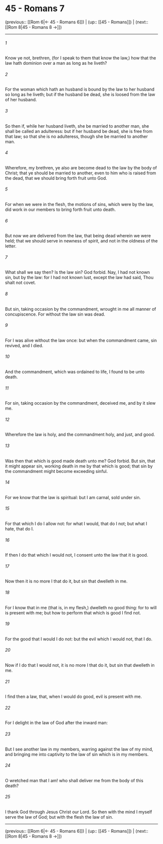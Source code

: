 # 45 - Romans 7

(previous:: [[Rom 6|← 45 - Romans 6]]) | (up:: [[45 - Romans]]) | (next:: [[Rom 8|45 - Romans 8 →]])

***


###### 1 
Know ye not, brethren, (for I speak to them that know the law,) how that the law hath dominion over a man as long as he liveth? 

###### 2 
For the woman which hath an husband is bound by the law to her husband so long as he liveth; but if the husband be dead, she is loosed from the law of her husband. 

###### 3 
So then if, while her husband liveth, she be married to another man, she shall be called an adulteress: but if her husband be dead, she is free from that law; so that she is no adulteress, though she be married to another man. 

###### 4 
Wherefore, my brethren, ye also are become dead to the law by the body of Christ; that ye should be married to another, even to him who is raised from the dead, that we should bring forth fruit unto God. 

###### 5 
For when we were in the flesh, the motions of sins, which were by the law, did work in our members to bring forth fruit unto death. 

###### 6 
But now we are delivered from the law, that being dead wherein we were held; that we should serve in newness of spirit, and not in the oldness of the letter. 

###### 7 
What shall we say then? Is the law sin? God forbid. Nay, I had not known sin, but by the law: for I had not known lust, except the law had said, Thou shalt not covet. 

###### 8 
But sin, taking occasion by the commandment, wrought in me all manner of concupiscence. For without the law sin was dead. 

###### 9 
For I was alive without the law once: but when the commandment came, sin revived, and I died. 

###### 10 
And the commandment, which was ordained to life, I found to be unto death. 

###### 11 
For sin, taking occasion by the commandment, deceived me, and by it slew me. 

###### 12 
Wherefore the law is holy, and the commandment holy, and just, and good. 

###### 13 
Was then that which is good made death unto me? God forbid. But sin, that it might appear sin, working death in me by that which is good; that sin by the commandment might become exceeding sinful. 

###### 14 
For we know that the law is spiritual: but I am carnal, sold under sin. 

###### 15 
For that which I do I allow not: for what I would, that do I not; but what I hate, that do I. 

###### 16 
If then I do that which I would not, I consent unto the law that it is good. 

###### 17 
Now then it is no more I that do it, but sin that dwelleth in me. 

###### 18 
For I know that in me (that is, in my flesh,) dwelleth no good thing: for to will is present with me; but how to perform that which is good I find not. 

###### 19 
For the good that I would I do not: but the evil which I would not, that I do. 

###### 20 
Now if I do that I would not, it is no more I that do it, but sin that dwelleth in me. 

###### 21 
I find then a law, that, when I would do good, evil is present with me. 

###### 22 
For I delight in the law of God after the inward man: 

###### 23 
But I see another law in my members, warring against the law of my mind, and bringing me into captivity to the law of sin which is in my members. 

###### 24 
O wretched man that I am! who shall deliver me from the body of this death? 

###### 25 
I thank God through Jesus Christ our Lord. So then with the mind I myself serve the law of God; but with the flesh the law of sin.

***

(previous:: [[Rom 6|← 45 - Romans 6]]) | (up:: [[45 - Romans]]) | (next:: [[Rom 8|45 - Romans 8 →]])

